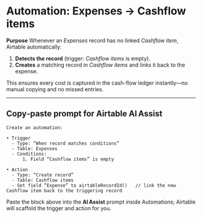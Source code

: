 <script setup lang="ts">
import ScrollableScreenshot from '../components/ScrollableScreenshot.vue';
</script>

# Automation: Expenses → Cashflow items

**Purpose**  Whenever an *Expenses* record has no linked *Cashflow item*, Airtable automatically:

1. **Detects the record** (trigger: *Cashflow items* is empty).
2. **Creates** a matching record in *Cashflow items* and links it back to the expense.

This ensures every cost is captured in the cash-flow ledger instantly—no manual copying and no missed entries.

<ScrollableScreenshot src="/automations/create-cashflow-item-expense.png" />

---

## Copy‑paste prompt for Airtable AI Assist

```text
Create an automation:

• Trigger
  - Type: “When record matches conditions”
  - Table: Expenses
  - Conditions:
      1. Field “Cashflow items” is empty

• Action
  - Type: “Create record”
  - Table: Cashflow items
  - Set field “Expense” to airtableRecordId()   // link the new Cashflow item back to the triggering record
```

Paste the block above into the **AI Assist** prompt inside Automations; Airtable will scaffold the trigger and action for you.
